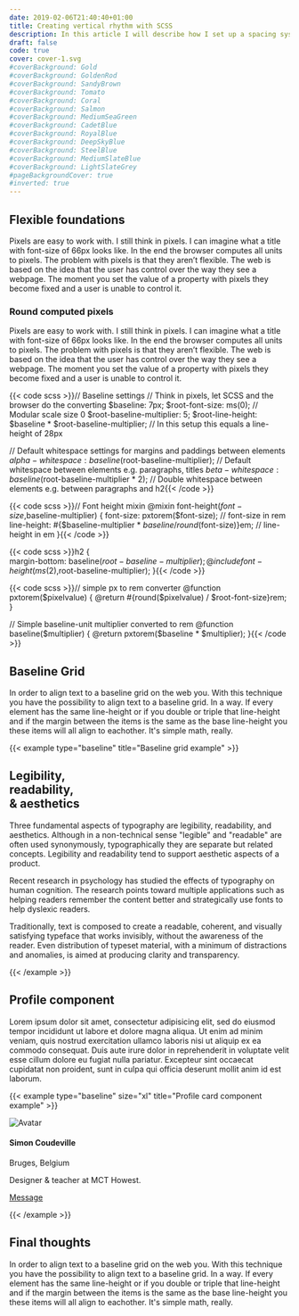 ```yaml
---
date: 2019-02-06T21:40:40+01:00
title: Creating vertical rhythm with SCSS
description: In this article I will describe how I set up a spacing system with SCSS. It’s based on a single pixel value I use to calculate heights, widths, margin paddings and even line-heights of all components on a web page. This pixel value is computed to flexible units using SCSS. This technique creates vertical rhythm and a consistent use of whitespace throughout the whole design while providing perfect control and a predictable outcome.
draft: false
code: true
cover: cover-1.svg
#coverBackground: Gold
#coverBackground: GoldenRod
#coverBackground: SandyBrown
#coverBackground: Tomato
#coverBackground: Coral
#coverBackground: Salmon
#coverBackground: MediumSeaGreen
#coverBackground: CadetBlue
#coverBackground: RoyalBlue
#coverBackground: DeepSkyBlue
#coverBackground: SteelBlue
#coverBackground: MediumSlateBlue
#coverBackground: LightSlateGrey
#pageBackgroundCover: true
#inverted: true
---
```


<!-- I also use the [modular scale plugin](https://www.google.com) to set up a typographic scale.  -->

## Flexible foundations

Pixels are easy to work with. I still think in pixels. I can imagine what a title with font-size of 66px looks like. In the end the browser computes all units to pixels. The problem with pixels is that they aren’t flexible. The web is based on the idea that the user has control over the way they see a webpage. The moment you set the value of a property with pixels they become fixed and a user is unable to control it.  

### Round computed pixels

Pixels are easy to work with. I still think in pixels. I can imagine what a title with font-size of 66px looks like. In the end the browser computes all units to pixels. The problem with pixels is that they aren’t flexible. The web is based on the idea that the user has control over the way they see a webpage. The moment you set the value of a property with pixels they become fixed and a user is unable to control it.  

{{< code scss >}}// Baseline settings
// Think in pixels, let SCSS and the browser do the converting
$baseline: 7px;
$root-font-size: ms(0); // Modular scale size 0
$root-baseline-multiplier: 5;
$root-line-height: $baseline * $root-baseline-multiplier; // In this setup this equals a line-height of 28px

// Default whitespace settings for margins and paddings between elements
$alpha-whitespace: baseline($root-baseline-multiplier); // Default whitespace between elements e.g. paragraphs, titles
$beta-whitespace: baseline($root-baseline-multiplier * 2); // Double whitespace between elements e.g. between paragraphs and h2{{< /code >}}

{{< code scss >}}// Font height mixin
@mixin font-height($font-size,$baseline-multiplier) {
  font-size: pxtorem($font-size); // font-size in rem
  line-height: #{$baseline-multiplier * $baseline / round($font-size)}em; // line-height in em
}{{< /code >}}

{{< code scss >}}h2 {    
    margin-bottom: baseline($root-baseline-multiplier);
    @include font-height(ms(2),$root-baseline-multiplier);
}{{< /code >}}

{{< code scss >}}// simple px to rem converter
@function pxtorem($pixelvalue) {
    @return #{round($pixelvalue) / $root-font-size}rem;
}

// Simple baseline-unit multiplier converted to rem
@function baseline($multiplier) {
    @return pxtorem($baseline * $multiplier);
}{{< /code >}}

## Baseline Grid

In order to align text to a baseline grid on the web you. With this technique you have the possibility to align text to a baseline grid. In a way. If every element has the same line-height or if you double or triple that line-height and if the margin between the items is the same as the base line-height you these items will all align to eachother. It's simple math, really.

{{< example type="baseline" title="Baseline grid example" >}}
<div class="e-columns">
    <h2 class="e-baseline-title">            
        Legibility, <br> readability, <br> &amp; aesthetics
    </h2>
    <p class="e-baseline-paragraph">
        Three fundamental aspects of typography are legibility, readability, and aesthetics. Although in a non-technical sense "legible" and "readable" are often used synonymously, typographically they are separate but related concepts. Legibility and readability tend to support aesthetic aspects of a product.
    </p>
    <p class="e-baseline-paragraph">
        Recent research in psychology has studied the effects of typography on human cognition. The research points toward multiple applications such as helping readers remember the content better and strategically use fonts to help dyslexic readers.
    </p>                
    <p class="e-baseline-paragraph">
        Traditionally, text is composed to create a readable, coherent, and visually satisfying typeface that works invisibly, without the awareness of the reader. Even distribution of typeset material, with a minimum of distractions and anomalies, is aimed at producing clarity and transparency.
    </p>
</div>
{{< /example  >}}

## Profile component

Lorem ipsum dolor sit amet, consectetur adipisicing elit, sed do eiusmod tempor incididunt ut labore et dolore magna aliqua. Ut enim ad minim veniam, quis nostrud exercitation ullamco laboris nisi ut aliquip ex ea commodo consequat. Duis aute irure dolor in reprehenderit in voluptate velit esse cillum dolore eu fugiat nulla pariatur. Excepteur sint occaecat cupidatat non proident, sunt in culpa qui officia deserunt mollit anim id est laborum.

{{< example type="baseline" size="xl" title="Profile card component example" >}}
    <div class="e-card">
        <div class="e-card__body">
            <div class="e-profile">
                <img class="e-profile__avatar" src="https://cdn.dribbble.com/users/44218/avatars/normal/me3.jpg?1361562828" alt="Avatar">
                <h4 class="e-profile__name c-highlight">Simon Coudeville</h4>
                <p class="e-profile__location c-highlight">Bruges, Belgium</p>
                <p class="e-profile__occupation c-highlight">Designer &amp; teacher at MCT Howest.</p>
                <p>
                    <a href="#!" class="e-button e-button--small">Message</a>
                </p>
            </div>
        </div>
    </div>
{{< /example  >}}

## Final thoughts

In order to align text to a baseline grid on the web you. With this technique you have the possibility to align text to a baseline grid. In a way. If every element has the same line-height or if you double or triple that line-height and if the margin between the items is the same as the base line-height you these items will all align to eachother. It's simple math, really.
